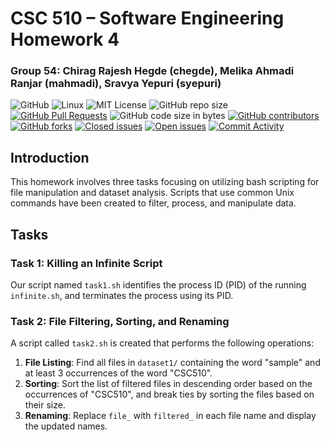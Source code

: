 # CSC 510 – Software Engineering Homework 4

### Group 54: Chirag Rajesh Hegde (chegde), Melika Ahmadi Ranjar (mahmadi), Sravya Yepuri (syepuri) 

![GitHub](https://img.shields.io/badge/Language-Python-blue.svg)
![Linux](https://img.shields.io/badge/Linux-FCC624?style=flat&logo=linux&logoColor=black) 
![MIT License](https://img.shields.io/badge/License-MIT-red.svg) 
![GitHub repo size](https://img.shields.io/github/repo-size/CSC510-SE-HW/hw4) 
[![GitHub Pull Requests](https://img.shields.io/github/issues-pr/CSC510-SE-HW/hw4)](https://github.com/CSC510-SE-HW/hw4/pulls)
![GitHub code size in bytes](https://img.shields.io/github/languages/code-size/CSC510-SE-HW/hw4) 
[![GitHub contributors](https://img.shields.io/github/contributors/CSC510-SE-HW/hw4)](https://github.com/CSC510-SE-HW/hw4/graphs/contributors)
[![GitHub forks](https://img.shields.io/github/forks/CSC510-SE-HW/hw4)](https://github.com/CSC510-SE-HW/hw4/network/members)
[![Closed issues](https://img.shields.io/github/issues-closed-raw/CSC510-SE-HW/hw4?color=bright-green)](https://github.com/CSC510-SE-HW/hw4/issues?q=is%3Aissue+is%3Aclosed)
[![Open issues](https://img.shields.io/github/issues-raw/CSC510-SE-HW/hw4)](https://github.com/CSC510-SE-HW/hw4/issues?q=is%3Aissue+is%3Aopen)
[![Commit Activity](https://img.shields.io/github/commit-activity/m/CSC510-SE-HW/hw4)](https://github.com/CSC510-SE-HW/hw4/commits)

## Introduction
This homework involves three tasks focusing on utilizing bash scripting for file manipulation and dataset analysis. Scripts that use common Unix commands have been created to filter, process, and manipulate data. 

## Tasks

### Task 1: Killing an Infinite Script
Our script named `task1.sh` identifies the process ID (PID) of the running `infinite.sh`, and terminates the process using its PID.

### Task 2: File Filtering, Sorting, and Renaming
A script called `task2.sh` is created that performs the following operations:
1. **File Listing**: Find all files in `dataset1/` containing the word "sample" and at least 3 occurrences of the word "CSC510".   
2. **Sorting**: Sort the list of filtered files in descending order based on the occurrences of "CSC510", and break ties by sorting the files based on their size.
3. **Renaming**: Replace `file_` with `filtered_` in each file name and display the updated names.

